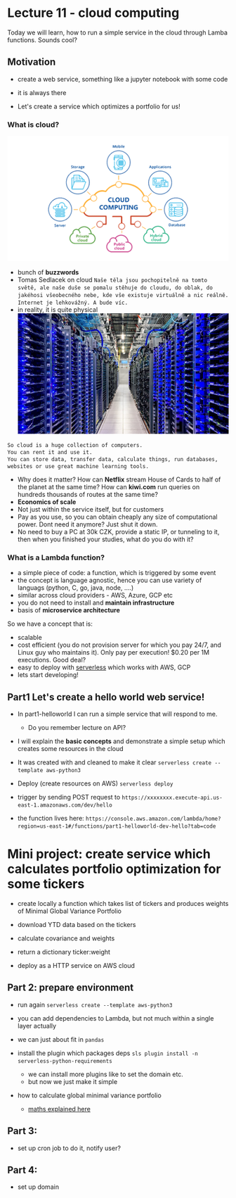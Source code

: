 # Lecture 11 - cloud computing

Today we will learn, how to run a simple service in the cloud through Lamba functions. Sounds cool?

## Motivation
- create a web service, something like a jupyter notebook with some code
- it is always there

- Let's create a service which optimizes a portfolio for us!

### What is cloud?

![Cloud](./cloud.png "Cloud description")

- bunch of **buzzwords**
- Tomas Sedlacek on cloud `Naše těla jsou pochopitelně na tomto světě, ale naše duše se pomalu stěhuje do cloudu, do oblak, do jakéhosi všeobecného nebe, kde vše existuje virtuálně a nic reálně. Internet je lehkovážný. A bude víc.`
- in reality, it is quite physical
![DC](./datacenter.jpeg "GCP")

```
So cloud is a huge collection of computers.
You can rent it and use it.
You can store data, transfer data, calculate things, run databases, websites or use great machine learning tools.
```
- Why does it matter? How can **Netflix** stream House of Cards to half of the planet at the same time? How can **kiwi.com** run queries on hundreds thousands of routes at the same time?
- **Economics of scale**
- Not just within the service itself, but for customers
- Pay as you use, so you can obtain cheaply any size of computational power. Dont need it anymore? Just shut it down.
- No need to buy a PC at 30k CZK, provide a static IP, or tunneling to it, then when you finished your studies, what do you do with it?


### What is a Lambda function?

- a simple piece of code: a function, which is triggered by some event
- the concept is language agnostic, hence you can use variety of languags (python, C, go, java, node, ....)
- similar across cloud providers - AWS, Azure, GCP etc
- you do not need to install and **maintain infrastructure**
- basis of **microservice architecture**

So we have a concept that is:
- scalable
- cost efficient (you do not provision server for which you pay 24/7, and Linux guy who maintains it). Only pay per execution! $0.20 per 1M executions. Good deal?
- easy to deploy with [serverless](https://www.serverless.com/) which works with AWS, GCP
- lets start developing!

## Part1 Let's create a hello world web service!

- In part1-helloworld I can run a simple service that will respond to me.
    - Do you remember lecture on API?
- I will explain the **basic concepts** and demonstrate a simple setup which creates some resources in the cloud

- It was created with and cleaned to make it clear `serverless create --template aws-python3`
- Deploy (create resources on AWS) `serverless deploy`
- trigger by sending POST request to `https://xxxxxxxx.execute-api.us-east-1.amazonaws.com/dev/hello`

- the function lives here: `https://console.aws.amazon.com/lambda/home?region=us-east-1#/functions/part1-helloworld-dev-hello?tab=code`

# Mini project: create service which calculates portfolio optimization for some tickers

- create locally a function which takes list of tickers and produces weights of Minimal Global Variance Portfolio
- download YTD data based on the tickers
- calculate covariance and weights
- return a dictionary ticker:weight

- deploy as a HTTP service on AWS cloud



## Part 2: prepare environment

- run again `serverless create --template aws-python3`

- you can add dependencies to Lambda, but not much within a single layer actually
- we can just about fit in `pandas`
- install the plugin which packages deps `sls plugin install -n serverless-python-requirements`
    - we can install more plugins like to set the domain etc.
    - but now we just make it simple

- how to calculate global minimal variance portfolio
    - [maths explained here](https://bookdown.org/compfinezbook/introcompfinr/Determining-the-Global.html)
## Part 3:

- set up cron job to do it, notify user?

## Part 4:

- set up domain
